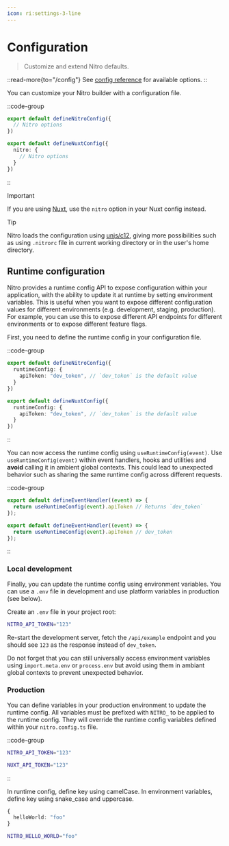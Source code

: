 ```yaml
---
icon: ri:settings-3-line
---
```


# Configuration

> Customize and extend Nitro defaults.

::read-more{to="/config"}
See [config reference](/config) for available options.
::

You can customize your Nitro builder with a configuration file.

::code-group
```ts [nitro.config.ts]
export default defineNitroConfig({
  // Nitro options
})
```

```ts [nuxt.config.ts]
export default defineNuxtConfig({
  nitro: {
    // Nitro options
  }
})
```
::

> [!IMPORTANT]
> If you are using [Nuxt](https://nuxt.com), use the `nitro` option in your Nuxt config instead.

> [!TIP]
> Nitro loads the configuration using [unjs/c12](https://github.com/unjs/c12), giving more  possibilities such as using `.nitrorc` file in current working directory or in the user's home directory.

## Runtime configuration

Nitro provides a runtime config API to expose configuration within your application, with the ability to update it at runtime by setting environment variables. This is useful when you want to expose different configuration values for different environments (e.g. development, staging, production). For example, you can use this to expose different API endpoints for different environments or to expose different feature flags.

First, you need to define the runtime config in your configuration file.

::code-group
```ts [nitro.config.ts]
export default defineNitroConfig({
  runtimeConfig: {
    apiToken: "dev_token", // `dev_token` is the default value
  }
})
```

```ts [nuxt.config.ts]
export default defineNuxtConfig({
  runtimeConfig: {
    apiToken: "dev_token", // `dev_token` is the default value
  }
})
```
::

You can now access the runtime config using `useRuntimeConfig(event)`.  Use `useRuntimeConfig(event)` within event handlers, hooks and utilities and **avoid** calling it in ambient global contexts. This could lead to unexpected behavior such as sharing the same runtime config across different requests.

::code-group
```ts [api/example.get.ts (nitro)]
export default defineEventHandler((event) => {
  return useRuntimeConfig(event).apiToken // Returns `dev_token`
});
```

```ts [server/api/example.get.ts (nuxt)]
export default defineEventHandler((event) => {
  return useRuntimeConfig(event).apiToken // dev_token
});
```
::

### Local development

Finally, you can update the runtime config using environment variables. You can use a `.env` file in development and use platform variables in production (see below).

Create an `.env` file in your project root:

```bash [.env]
NITRO_API_TOKEN="123"
```

Re-start the development server, fetch the `/api/example` endpoint and you should see `123` as the response instead of `dev_token`.

Do not forget that you can still universally access environment variables using `import.meta.env` or `process.env` but avoid using them in ambiant global contexts to prevent unexpected behavior.

### Production

You can define variables in your production environment to update the runtime config. All variables must be prefixed with `NITRO_` to be applied to the runtime config. They will override the runtime config variables defined within your `nitro.config.ts` file.

::code-group
```bash [.env (nitro)]
NITRO_API_TOKEN="123"
```

```bash [.env (nuxt)]
NUXT_API_TOKEN="123"
```
::

In runtime config, define key using camelCase. In environment variables, define key using snake_case and uppercase.

```ts
{
  helloWorld: "foo"
}
```

```bash
NITRO_HELLO_WORLD="foo"
```

